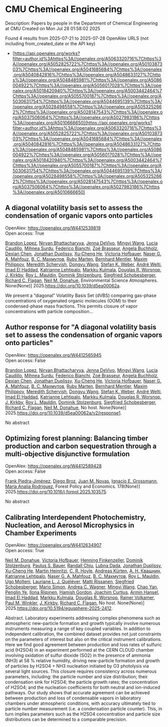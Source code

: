 # CMU Chemical Engineering
Description: Papers by people in the Department of Chemical Engineering at CMU
Created on Mon Jul 28 01:58:02 2025

Found 4 results from 2025-07-21 to 2025-07-28
OpenAlex URLS (not including from_created_date or the API key)
- [https://api.openalex.org/works?filter=author.id%3Ahttps%3A//openalex.org/A5063320716%7Chttps%3A//openalex.org/A5052825722%7Chttps%3A//openalex.org/A5010387303%7Chttps%3A//openalex.org/A5041685684%7Chttps%3A//openalex.org/A5040842816%7Chttps%3A//openalex.org/A5048633127%7Chttps%3A//openalex.org/A5048485981%7Chttps%3A//openalex.org/A5086004922%7Chttps%3A//openalex.org/A5056017028%7Chttps%3A//openalex.org/A5018420940%7Chttps%3A//openalex.org/A5003442464%7Chttps%3A//openalex.org/A5055700187%7Chttps%3A//openalex.org/A5030631754%7Chttps%3A//openalex.org/A5044695139%7Chttps%3A//openalex.org/A5028498558%7Chttps%3A//openalex.org/A5053252662%7Chttps%3A//openalex.org/A5028147543%7Chttps%3A//openalex.org/A5037506064%7Chttps%3A//openalex.org/A5027983186%7Chttps%3A//openalex.org/A5010666650](https://api.openalex.org/works?filter=author.id%3Ahttps%3A//openalex.org/A5063320716%7Chttps%3A//openalex.org/A5052825722%7Chttps%3A//openalex.org/A5010387303%7Chttps%3A//openalex.org/A5041685684%7Chttps%3A//openalex.org/A5040842816%7Chttps%3A//openalex.org/A5048633127%7Chttps%3A//openalex.org/A5048485981%7Chttps%3A//openalex.org/A5086004922%7Chttps%3A//openalex.org/A5056017028%7Chttps%3A//openalex.org/A5018420940%7Chttps%3A//openalex.org/A5003442464%7Chttps%3A//openalex.org/A5055700187%7Chttps%3A//openalex.org/A5030631754%7Chttps%3A//openalex.org/A5044695139%7Chttps%3A//openalex.org/A5028498558%7Chttps%3A//openalex.org/A5053252662%7Chttps%3A//openalex.org/A5028147543%7Chttps%3A//openalex.org/A5037506064%7Chttps%3A//openalex.org/A5027983186%7Chttps%3A//openalex.org/A5010666650)

## A diagonal volatility basis set to assess the condensation of organic vapors onto particles   

OpenAlex: https://openalex.org/W4412539819    
Open access: True
    
[Brandon Lopez](https://openalex.org/A5019360565), [Nirvan Bhattacharyya](https://openalex.org/A5017157628), [Jenna DeVivo](https://openalex.org/A5092773428), [Mingyi Wang](https://openalex.org/A5100768996), [Lucía Caudillo](https://openalex.org/A5079509898), [Mihnea Surdu](https://openalex.org/A5076044930), [Federico Bianchi](https://openalex.org/A5075179945), [Zoé Brasseur](https://openalex.org/A5066558128), [Angela Buchholz](https://openalex.org/A5031061930), [Dexian Chen](https://openalex.org/A5074831361), [Jonathan Duplissy](https://openalex.org/A5088633919), [Xu‐Cheng He](https://openalex.org/A5043129752), [Victoria Hofbauer](https://openalex.org/A5012274245), [Naser G. A. Mahfouz](https://openalex.org/A5015886123), [В. С. Махмутов](https://openalex.org/A5036074857), [Ruby Marten](https://openalex.org/A5076543442), [Bernhard Mentler](https://openalex.org/A5090590782), [Maxim Philippov](https://openalex.org/A5090585494), [Meredith Schervish](https://openalex.org/A5038957567), [Dongyu Wang](https://openalex.org/A5100764279), [Stefan K. Weber](https://openalex.org/A5041814082), [André Welti](https://openalex.org/A5057462897), [Imad El Haddad](https://openalex.org/A5080319960), [Katrianne Lehtipalo](https://openalex.org/A5019559780), [Markku Kulmala](https://openalex.org/A5000471665), [Douglas R. Worsnop](https://openalex.org/A5026978286), [J. Kirkby](https://openalex.org/A5009274507), [Roy L. Mauldin](https://openalex.org/A5006970537), [Dominik Stolzenburg](https://openalex.org/A5063223340), [Siegfried Schobesberger](https://openalex.org/A5033551265), [Richard C. Flagan](https://openalex.org/A5012711441), [Neil M. Donahue](https://openalex.org/A5041685684), Environmental Science Atmospheres. None(None)] 2025.https://doi.org/10.1039/d5ea00062a.
    
We present a “diagonal” Volatility Basis Set (dVBS) comparing gas-phase concentrations of oxygenated organic molecules (OOM) to their condensed-phase mass fractions. This permits closure of vapor concentrations with particle composition...    

    

## Author response for "A diagonal volatility basis set to assess the condensation of organic vapors onto particles"   

OpenAlex: https://openalex.org/W4412565945    
Open access: False
    
[Brandon Lopez](https://openalex.org/A5019360565), [Nirvan Bhattacharyya](https://openalex.org/A5017157628), [Jenna DeVivo](https://openalex.org/A5092773428), [Mingyi Wang](https://openalex.org/A5100768996), [Lucía Caudillo](https://openalex.org/A5079509898), [Mihnea Surdu](https://openalex.org/A5076044930), [Federico Bianchi](https://openalex.org/A5075179945), [Zoé Brasseur](https://openalex.org/A5066558128), [Angela Buchholz](https://openalex.org/A5031061930), [Dexian Chen](https://openalex.org/A5074831361), [Jonathan Duplissy](https://openalex.org/A5088633919), [Xu‐Cheng He](https://openalex.org/A5043129752), [Victoria Hofbauer](https://openalex.org/A5012274245), [Naser G. A. Mahfouz](https://openalex.org/A5015886123), [В. С. Махмутов](https://openalex.org/A5036074857), [Ruby Marten](https://openalex.org/A5076543442), [Bernhard Mentler](https://openalex.org/A5090590782), [Maxim Philippov](https://openalex.org/A5090585494), [Meredith Schervish](https://openalex.org/A5038957567), [Dongyu Wang](https://openalex.org/A5100764279), [Stefan K. Weber](https://openalex.org/A5041814082), [André Welti](https://openalex.org/A5057462897), [Imad El Haddad](https://openalex.org/A5080319960), [Katrianne Lehtipalo](https://openalex.org/A5019559780), [Markku Kulmala](https://openalex.org/A5000471665), [Douglas R. Worsnop](https://openalex.org/A5026978286), [J. Kirkby](https://openalex.org/A5009274507), [Roy L. Mauldin](https://openalex.org/A5006970537), [Dominik Stolzenburg](https://openalex.org/A5063223340), [Siegfried Schobesberger](https://openalex.org/A5033551265), [Richard C. Flagan](https://openalex.org/A5012711441), [Neil M. Donahue](https://openalex.org/A5041685684), No host. None(None)] 2025.https://doi.org/10.1039/d5ea00062a/v2/response1.
    
No abstract    

    

## Optimizing forest planning: Balancing timber production and carbon sequestration through a multi-objective disjunctive formulation   

OpenAlex: https://openalex.org/W4412589428    
Open access: False
    
[Frank Piedra-Jiménez](https://openalex.org/A5091201904), [Diego Broz](https://openalex.org/A5019969951), [Juan M. Novas](https://openalex.org/A5039055246), [Ignacio E. Grossmann](https://openalex.org/A5056017028), [María Analía Rodriguez](https://openalex.org/A5103124875), Forest Policy and Economics. 178(None)] 2025.https://doi.org/10.1016/j.forpol.2025.103575.
    
No abstract    

    

## Calibrating Interdependent Photochemistry, Nucleation, and Aerosol Microphysics in Chamber Experiments   

OpenAlex: https://openalex.org/W4412634907    
Open access: True
    
[Neil M. Donahue](https://openalex.org/A5041685684), [Victoria Hofbauer](https://openalex.org/A5012274245), [Henning Finkenzeller](https://openalex.org/A5081639490), [Dominik Stolzenburg](https://openalex.org/A5063223340), [Paulus S. Bauer](https://openalex.org/A5056663492), [Randall Chiu](https://openalex.org/A5080741963), [Lubna Dada](https://openalex.org/A5049539173), [Jonathan Duplissy](https://openalex.org/A5088633919), [Xu‐Cheng He](https://openalex.org/A5043129752), [Martin Heinritzi](https://openalex.org/A5037408007), [C. R. Hoyle](https://openalex.org/A5060987493), [Andreas Kürten](https://openalex.org/A5056657317), [А. Н. Квашнин](https://openalex.org/A5018996508), [Katrianne Lehtipalo](https://openalex.org/A5019559780), [Naser G. A. Mahfouz](https://openalex.org/A5015886123), [В. С. Махмутов](https://openalex.org/A5036074857), [Roy L. Mauldin](https://openalex.org/A5006970537), [Ugo Molteni](https://openalex.org/A5086592925), [Lauriane L. J. Quéléver](https://openalex.org/A5058987691), [Matti Rissanen](https://openalex.org/A5073788174), [Siegfried Schobesberger](https://openalex.org/A5033551265), [Mario Simon](https://openalex.org/A5086950058), [Andrea C. Wagner](https://openalex.org/A5024532344), [Mingyi Wang](https://openalex.org/A5100768996), [Chao Yan](https://openalex.org/A5049317897), [Penglin Ye](https://openalex.org/A5087646916), [Ilona Riipinen](https://openalex.org/A5038776980), [Hamish Gordon](https://openalex.org/A5086004922), [Joachim Curtius](https://openalex.org/A5031780924), [Armin Hansel](https://openalex.org/A5089489241), [Imad El Haddad](https://openalex.org/A5080319960), [Markku Kulmala](https://openalex.org/A5000471665), [Douglas R. Worsnop](https://openalex.org/A5026978286), [Rainer Volkamer](https://openalex.org/A5018521569), [Paul M. Winkler](https://openalex.org/A5042382547), [J. Kirkby](https://openalex.org/A5009274507), [Richard C. Flagan](https://openalex.org/A5012711441), No host. None(None)] 2025.https://doi.org/10.5194/egusphere-2025-2412.
    
Abstract. Laboratory experiments addressing complex phenomena such as atmospheric new-particle formation and growth typically involve numerous instruments measuring a range of key coupled variables. In addition to independent calibration, the combined dataset provides not just constraints on the parameters of interest but also on the critical instrument calibrations. Here we find good agreement between production and loss rates of sulfuric acid (H2SO4) in an experiment performed at the CERN CLOUD chamber involving oxidation of sulfur dioxide (SO2) in the presence of ammonia (NH3) at 58 % relative humidity, driving new-particle formation and growth of particles by H2SO4 + NH3 nucleation initiated by O3 photolysis via several light sources. This closure requires consistency across numerous parameters, including: the particle number and size distribution; their condensation sink for H2SO4; the particle growth rates; the concentration of H2SO4; and the nucleation coefficients for both neutral and ion-induced pathways. Our study shows that accurate agreement can be achieved between production and loss of condensable vapors in laboratory chambers under atmospheric conditions, with accuracy ultimately tied to particle number measurement (i.e. a condensation particle counter). This, in turn implies parameters such as the H2SO4 concentration and particle size distributions can be determined to a comparable precision.    

    
